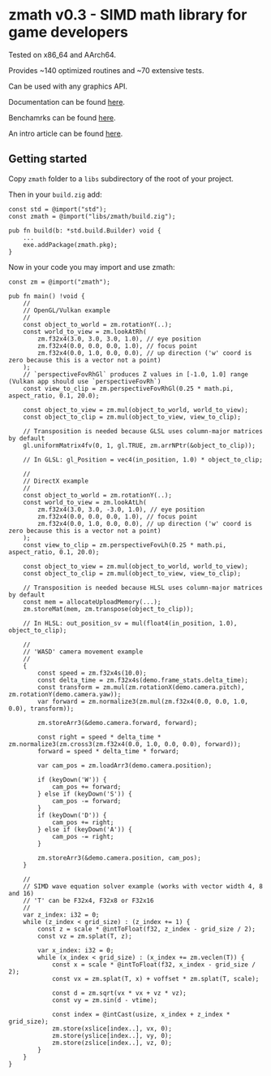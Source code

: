 # zmath v0.3 - SIMD math library for game developers

Tested on x86_64 and AArch64.

Provides ~140 optimized routines and ~70 extensive tests.

Can be used with any graphics API.

Documentation can be found [here](https://github.com/michal-z/zig-gamedev/blob/main/libs/zmath/src/zmath.zig).

Benchamrks can be found [here](https://github.com/michal-z/zig-gamedev/blob/main/libs/zmath/src/benchmark.zig).

An intro article can be found [here](https://zig.news/michalz/fast-multi-platform-simd-math-library-in-zig-2adn).

## Getting started

Copy `zmath` folder to a `libs` subdirectory of the root of your project.

Then in your `build.zig` add:

```zig
const std = @import("std");
const zmath = @import("libs/zmath/build.zig");

pub fn build(b: *std.build.Builder) void {
    ...
    exe.addPackage(zmath.pkg);
}
```

Now in your code you may import and use zmath:

```zig
const zm = @import("zmath");

pub fn main() !void {
    //
    // OpenGL/Vulkan example
    //
    const object_to_world = zm.rotationY(..);
    const world_to_view = zm.lookAtRh(
        zm.f32x4(3.0, 3.0, 3.0, 1.0), // eye position
        zm.f32x4(0.0, 0.0, 0.0, 1.0), // focus point
        zm.f32x4(0.0, 1.0, 0.0, 0.0), // up direction ('w' coord is zero because this is a vector not a point)
    );
    // `perspectiveFovRhGl` produces Z values in [-1.0, 1.0] range (Vulkan app should use `perspectiveFovRh`)
    const view_to_clip = zm.perspectiveFovRhGl(0.25 * math.pi, aspect_ratio, 0.1, 20.0);

    const object_to_view = zm.mul(object_to_world, world_to_view);
    const object_to_clip = zm.mul(object_to_view, view_to_clip);

    // Transposition is needed because GLSL uses column-major matrices by default
    gl.uniformMatrix4fv(0, 1, gl.TRUE, zm.arrNPtr(&object_to_clip));
    
    // In GLSL: gl_Position = vec4(in_position, 1.0) * object_to_clip;
    
    //
    // DirectX example
    //
    const object_to_world = zm.rotationY(..);
    const world_to_view = zm.lookAtLh(
        zm.f32x4(3.0, 3.0, -3.0, 1.0), // eye position
        zm.f32x4(0.0, 0.0, 0.0, 1.0), // focus point
        zm.f32x4(0.0, 1.0, 0.0, 0.0), // up direction ('w' coord is zero because this is a vector not a point)
    );
    const view_to_clip = zm.perspectiveFovLh(0.25 * math.pi, aspect_ratio, 0.1, 20.0);

    const object_to_view = zm.mul(object_to_world, world_to_view);
    const object_to_clip = zm.mul(object_to_view, view_to_clip);
    
    // Transposition is needed because HLSL uses column-major matrices by default
    const mem = allocateUploadMemory(...);
    zm.storeMat(mem, zm.transpose(object_to_clip));
    
    // In HLSL: out_position_sv = mul(float4(in_position, 1.0), object_to_clip);
    
    //
    // 'WASD' camera movement example
    //
    {
        const speed = zm.f32x4s(10.0);
        const delta_time = zm.f32x4s(demo.frame_stats.delta_time);
        const transform = zm.mul(zm.rotationX(demo.camera.pitch), zm.rotationY(demo.camera.yaw));
        var forward = zm.normalize3(zm.mul(zm.f32x4(0.0, 0.0, 1.0, 0.0), transform));

        zm.storeArr3(&demo.camera.forward, forward);

        const right = speed * delta_time * zm.normalize3(zm.cross3(zm.f32x4(0.0, 1.0, 0.0, 0.0), forward));
        forward = speed * delta_time * forward;

        var cam_pos = zm.loadArr3(demo.camera.position);

        if (keyDown('W')) {
            cam_pos += forward;
        } else if (keyDown('S')) {
            cam_pos -= forward;
        }
        if (keyDown('D')) {
            cam_pos += right;
        } else if (keyDown('A')) {
            cam_pos -= right;
        }

        zm.storeArr3(&demo.camera.position, cam_pos);
    }
   
    //
    // SIMD wave equation solver example (works with vector width 4, 8 and 16)
    // 'T' can be F32x4, F32x8 or F32x16
    //
    var z_index: i32 = 0;
    while (z_index < grid_size) : (z_index += 1) {
        const z = scale * @intToFloat(f32, z_index - grid_size / 2);
        const vz = zm.splat(T, z);

        var x_index: i32 = 0;
        while (x_index < grid_size) : (x_index += zm.veclen(T)) {
            const x = scale * @intToFloat(f32, x_index - grid_size / 2);
            const vx = zm.splat(T, x) + voffset * zm.splat(T, scale);

            const d = zm.sqrt(vx * vx + vz * vz);
            const vy = zm.sin(d - vtime);

            const index = @intCast(usize, x_index + z_index * grid_size);
            zm.store(xslice[index..], vx, 0);
            zm.store(yslice[index..], vy, 0);
            zm.store(zslice[index..], vz, 0);
        }
    }
}
```
